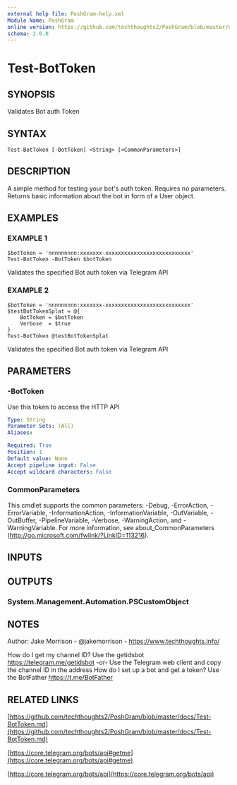 ```yaml
---
external help file: PoshGram-help.xml
Module Name: PoshGram
online version: https://github.com/techthoughts2/PoshGram/blob/master/docs/Test-BotToken.md
schema: 2.0.0
---
```


# Test-BotToken

## SYNOPSIS
Validates Bot auth Token

## SYNTAX

```
Test-BotToken [-BotToken] <String> [<CommonParameters>]
```

## DESCRIPTION
A simple method for testing your bot's auth token.
Requires no parameters.
Returns basic information about the bot in form of a User object.

## EXAMPLES

### EXAMPLE 1
```
$botToken = 'nnnnnnnnn:xxxxxxx-xxxxxxxxxxxxxxxxxxxxxxxxxxx'
Test-BotToken -BotToken $botToken
```

Validates the specified Bot auth token via Telegram API

### EXAMPLE 2
```
$botToken = 'nnnnnnnnn:xxxxxxx-xxxxxxxxxxxxxxxxxxxxxxxxxxx'
$testBotTokenSplat = @{
    BotToken = $botToken
    Verbose  = $true
}
Test-BotToken @testBotTokenSplat
```

Validates the specified Bot auth token via Telegram API

## PARAMETERS

### -BotToken
Use this token to access the HTTP API

```yaml
Type: String
Parameter Sets: (All)
Aliases:

Required: True
Position: 1
Default value: None
Accept pipeline input: False
Accept wildcard characters: False
```

### CommonParameters
This cmdlet supports the common parameters: -Debug, -ErrorAction, -ErrorVariable, -InformationAction, -InformationVariable, -OutVariable, -OutBuffer, -PipelineVariable, -Verbose, -WarningAction, and -WarningVariable.
For more information, see about_CommonParameters (http://go.microsoft.com/fwlink/?LinkID=113216).

## INPUTS

## OUTPUTS

### System.Management.Automation.PSCustomObject
## NOTES
Author: Jake Morrison - @jakemorrison - https://www.techthoughts.info/

How do I get my channel ID?
Use the getidsbot https://telegram.me/getidsbot  -or-  Use the Telegram web client and copy the channel ID in the address
How do I set up a bot and get a token?
Use the BotFather https://t.me/BotFather

## RELATED LINKS

[https://github.com/techthoughts2/PoshGram/blob/master/docs/Test-BotToken.md](https://github.com/techthoughts2/PoshGram/blob/master/docs/Test-BotToken.md)

[https://core.telegram.org/bots/api#getme](https://core.telegram.org/bots/api#getme)

[https://core.telegram.org/bots/api](https://core.telegram.org/bots/api)

